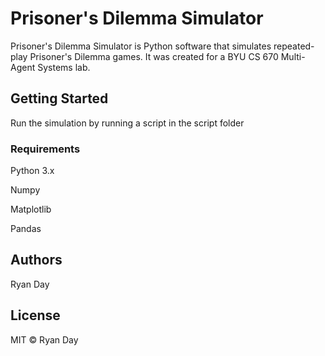 # Prisoner's Dilemma Simulator

Prisoner's Dilemma Simulator is Python software that simulates repeated-play Prisoner's Dilemma games. It was created for a BYU CS 670 Multi-Agent Systems lab.

## Getting Started

Run the simulation by running a script in the script folder

### Requirements

Python 3.x

Numpy

Matplotlib

Pandas

## Authors

Ryan Day

## License

MIT © Ryan Day
